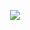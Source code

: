<p align="center">
  <a href="https://github.com/DenverCoder1/readme-typing-svg"><img src="https://readme-typing-svg.herokuapp.com?font=Time+New+Roman&color=%006600&size=25&center=true&vCenter=true&width=600&height=100&lines=Computer+Science+Student;Web+Developer;Learning+New+Technologies"></a>
</p>
